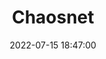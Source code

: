 ---
date: 2022-07-15 18:47:00
mfbookmark: http://chaosnet.net/
draft: false
title: Chaosnet
tags: ["Bookmark", "Indieweb"]
---